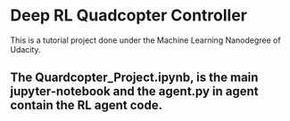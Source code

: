 # Deep RL Quadcopter Controller


This is a tutorial project done under the Machine Learning Nanodegree of Udacity.

## The Quardcopter_Project.ipynb, is the main jupyter-notebook and the agent.py in agent contain the RL agent code.
